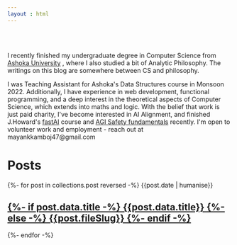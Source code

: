 ```yaml
---
layout : html
---
```

<p style="padding:3rem 0 0 0">
I recently finished my undergraduate degree in Computer Science from <a href="https://www.ashoka.edu.in">Ashoka University</a> , where I also studied a bit of Analytic Philosophy. The writings on this blog are somewhere between CS and philosophy.</p>
<p>I was Teaching Assistant for Ashoka's Data Structures course in Monsoon 2022. Additionally, I have experience in web development, functional programming, and a deep interest in the theoretical aspects of Computer Science, which extends into maths and logic. With the belief that work is just paid charity, I've become interested in AI Alignment, and finished J.Howard's <a href="https://www.fast.ai/">fastAI</a> course and <a href="https://aisafetyfundamentals.com/">AGI Safety fundamentals</a> recently. I'm open to volunteer work and employment - reach out at mayankkamboj47@gmail.com
</p>
<h1> Posts </h1>

{%- for post in collections.post reversed -%}
  {{post.date | humanise}}
  <a href={{post.url}}>
    <h2 class="post-title">
    {%- if post.data.title -%} 
        {{post.data.title}} 
    {%- else -%} 
        {{post.fileSlug}}
    {%- endif -%}
    </h2>
  </a>
{%- endfor -%}